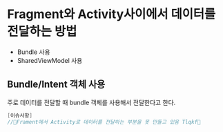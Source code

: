 # Fragment와 Activity사이에서 데이터를 전달하는 방법
  * Bundle 사용
  * SharedViewModel 사용

## Bundle/Intent 객체 사용

주로 데이터를 전달할 때 bundle 객체를 사용해서 전달한다고 한다.

~~~kotlin
[이슈사항]
//🤬Frament에서 Activity로 데이터를 전달하는 부분을 못 만들고 있음 Tlqkf🤬
~~~
